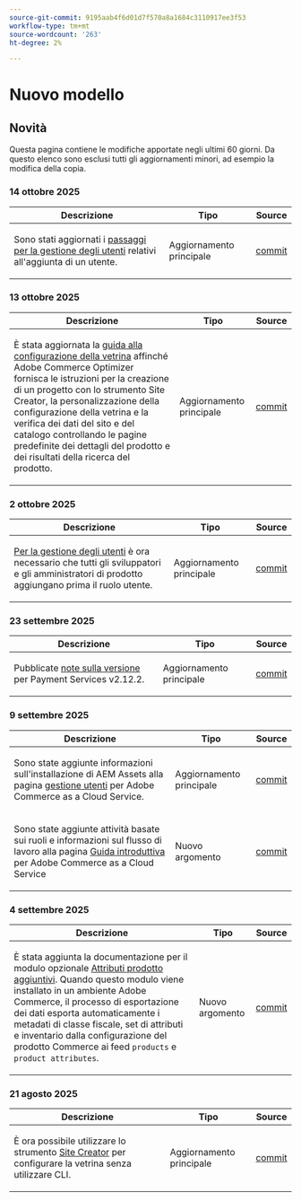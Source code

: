```yaml
---
source-git-commit: 9195aab4f6d01d7f570a8a1684c3110917ee3f53
workflow-type: tm+mt
source-wordcount: '263'
ht-degree: 2%

---
```

# Nuovo modello

## Novità

Questa pagina contiene le modifiche apportate negli ultimi 60 giorni. Da questo elenco sono esclusi tutti gli aggiornamenti minori, ad esempio la modifica della copia.

### 14 ottobre 2025

<table style="table-layout:auto;">
  <thead>
    <tr>
      <th>Descrizione</th>
      <th>Tipo</th>
      <th>Source</th>
    </tr>
  </thead>
  <tbody>
    <tr>
      <td><p>Sono stati aggiornati i <a href="https://experienceleague.adobe.com/en/docs/commerce/cloud-service/user-management">passaggi per la gestione degli utenti</a> relativi all'aggiunta di un utente.</p>
</td>
      <td>
        Aggiornamento principale
      </td>
      <td><a href="https://github.com/AdobeDocs/commerce.en/commit/4088b88553cbdd328a55f3483b20ea073e6c78b2">commit</a></td>
    </tr>
  </tbody>
</table>

### 13 ottobre 2025

<table style="table-layout:auto;">
  <thead>
    <tr>
      <th>Descrizione</th>
      <th>Tipo</th>
      <th>Source</th>
    </tr>
  </thead>
  <tbody>
    <tr>
      <td><p>È stata aggiornata la <a href="https://experienceleague.adobe.com/en/docs/commerce/optimizer/storefront">guida alla configurazione della vetrina</a> affinché Adobe Commerce Optimizer fornisca le istruzioni per la creazione di un progetto con lo strumento Site Creator, la personalizzazione della configurazione della vetrina e la verifica dei dati del sito e del catalogo controllando le pagine predefinite dei dettagli del prodotto e dei risultati della ricerca del prodotto.</p>
</td>
      <td>
        Aggiornamento principale
      </td>
      <td><a href="https://github.com/AdobeDocs/commerce.en/commit/4c2d5fc7ad0febbeef2ff0b8ee3bdec5e9b5710c">commit</a></td>
    </tr>
  </tbody>
</table>

### 2 ottobre 2025

<table style="table-layout:auto;">
  <thead>
    <tr>
      <th>Descrizione</th>
      <th>Tipo</th>
      <th>Source</th>
    </tr>
  </thead>
  <tbody>
    <tr>
      <td><p><a href="https://experienceleague.adobe.com/en/docs/commerce/cloud-service/user-management">Per la gestione degli utenti</a> è ora necessario che tutti gli sviluppatori e gli amministratori di prodotto aggiungano prima il ruolo utente.</p>
</td>
      <td>
        Aggiornamento principale
      </td>
      <td><a href="https://github.com/AdobeDocs/commerce.en/commit/e12b4c18cacd43d73ced180a62d7162a745ced56">commit</a></td>
    </tr>
  </tbody>
</table>

### 23 settembre 2025

<table style="table-layout:auto;">
  <thead>
    <tr>
      <th>Descrizione</th>
      <th>Tipo</th>
      <th>Source</th>
    </tr>
  </thead>
  <tbody>
    <tr>
      <td><p>Pubblicate <a href="https://experienceleague.adobe.com/en/docs/commerce/payment-services/release-notes">note sulla versione</a> per Payment Services v2.12.2.</p>
</td>
      <td>
        Aggiornamento principale
      </td>
      <td><a href="https://github.com/AdobeDocs/commerce.en/commit/1e5ee370bf91d33f35585d2d64b393fede721ce6">commit</a></td>
    </tr>
  </tbody>
</table>

### 9 settembre 2025

<table style="table-layout:auto;">
  <thead>
    <tr>
      <th>Descrizione</th>
      <th>Tipo</th>
      <th>Source</th>
    </tr>
  </thead>
  <tbody>
    <tr>
      <td><p>Sono state aggiunte informazioni sull'installazione di AEM Assets alla pagina <a href="https://experienceleague.adobe.com/en/docs/commerce/cloud-service/user-management">gestione utenti</a> per Adobe Commerce as a Cloud Service.</p>
</td>
      <td>
        Aggiornamento principale
      </td>
      <td><a href="https://github.com/AdobeDocs/commerce.en/commit/acce1aad405e74b1171faddf7f0d6681bd0a048d">commit</a></td>
    </tr>
    <tr>
      <td><p>Sono state aggiunte attività basate sui ruoli e informazioni sul flusso di lavoro alla pagina <a href="https://experienceleague.adobe.com/en/docs/commerce/cloud-service/getting-started">Guida introduttiva</a> per Adobe Commerce as a Cloud Service</p>
</td>
      <td>
        Nuovo argomento
      </td>
      <td><a href="https://github.com/AdobeDocs/commerce.en/commit/f62434c55d21f65568af422bd278e6ed917b805b">commit</a></td>
    </tr>
  </tbody>
</table>

### 4 settembre 2025

<table style="table-layout:auto;">
  <thead>
    <tr>
      <th>Descrizione</th>
      <th>Tipo</th>
      <th>Source</th>
    </tr>
  </thead>
  <tbody>
    <tr>
      <td><p>È stata aggiunta la documentazione per il modulo opzionale <a href="https://experienceleague.adobe.com/en/docs/commerce/saas-data-export/extensibility/add-tax-attribute-set-inventory-attributes">Attributi prodotto aggiuntivi</a>. Quando questo modulo viene installato in un ambiente Adobe Commerce, il processo di esportazione dei dati esporta automaticamente i metadati di classe fiscale, set di attributi e inventario dalla configurazione del prodotto Commerce ai feed <code class="language-plaintext highlighter-rouge">products</code> e <code class="language-plaintext highlighter-rouge">product attributes</code>.</p>
</td>
      <td>
        Nuovo argomento
      </td>
      <td><a href="https://github.com/AdobeDocs/commerce.en/commit/a77c6bd98622488214d89a077e1dfaa8338108fd">commit</a></td>
    </tr>
  </tbody>
</table>

### 21 agosto 2025

<table style="table-layout:auto;">
  <thead>
    <tr>
      <th>Descrizione</th>
      <th>Tipo</th>
      <th>Source</th>
    </tr>
  </thead>
  <tbody>
    <tr>
      <td><p>È ora possibile utilizzare lo strumento <a href="https://experienceleague.adobe.com/en/docs/commerce/cloud-service/storefront">Site Creator</a> per configurare la vetrina senza utilizzare CLI.</p>
</td>
      <td>
        Aggiornamento principale
      </td>
      <td><a href="https://github.com/AdobeDocs/commerce.en/commit/bf3954af26fba0aa943261a0673166c0537e692e">commit</a></td>
    </tr>
  </tbody>
</table>
